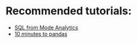 # Recommended tutorials:
* [SQL from Mode Analytics](https://community.modeanalytics.com/sql/tutorial/introduction-to-sql/)
* [10 minutes to pandas](https://pandas.pydata.org/pandas-docs/stable/10min.html)
